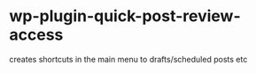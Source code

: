 wp-plugin-quick-post-review-access
==================================

creates shortcuts in the main menu to drafts/scheduled posts etc
